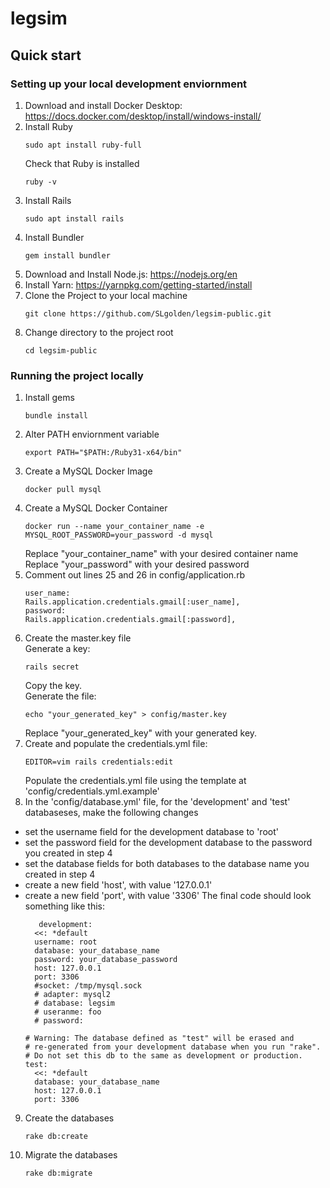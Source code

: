 # legsim
## Quick start
### Setting up your local development enviornment 

1. Download and install Docker Desktop: https://docs.docker.com/desktop/install/windows-install/
2. Install Ruby
   ```
   sudo apt install ruby-full
   ```
   Check that Ruby is installed
   ```
   ruby -v
   ```
3. Install Rails
   ```
   sudo apt install rails
   ```
4. Install Bundler
   ```
   gem install bundler
   ```
5. Download and Install Node.js: https://nodejs.org/en
6. Install Yarn: https://yarnpkg.com/getting-started/install
7. Clone the Project to your local machine
   ```
   git clone https://github.com/SLgolden/legsim-public.git
   ```
9. Change directory to the project root
   ```
   cd legsim-public
   ```
### Running the project locally 

1. Install gems
   ```
   bundle install
   ```
2. Alter PATH enviornment variable
   ```
   export PATH="$PATH:/Ruby31-x64/bin"
   ```
3. Create a MySQL Docker Image
   ```
   docker pull mysql
   ```
4. Create a MySQL Docker Container
   ```
   docker run --name your_container_name -e MYSQL_ROOT_PASSWORD=your_password -d mysql
   ```
   Replace "your_container_name" with your desired container name  
   Replace "your_password" with your desired password
5. Comment out lines 25 and 26 in config/application.rb
   ```
   user_name:            Rails.application.credentials.gmail[:user_name],
   password:             Rails.application.credentials.gmail[:password],
   ```
6. Create the master.key file  
   Generate a key:
   ```
   rails secret   
   ```
   Copy the key.   
   Generate the file:
   ```
   echo "your_generated_key" > config/master.key
   ```
   Replace "your_generated_key" with your generated key.
7. Create and populate the credentials.yml file:
   ```
   EDITOR=vim rails credentials:edit
   ```
   Populate the credentials.yml file using the template at 'config/credentials.yml.example'
8. In the 'config/database.yml' file, for the 'development' and 'test' databaseses, make the following changes 
  - set the username field for the development database to 'root'
  - set the password field for the development database to the password you created in step 4
  - set the database fields for both databases to the database name you created in step 4
  - create a new field 'host', with value '127.0.0.1'
  - create a new field 'port', with value '3306'
    The final code should look something like this:
    ```
       development:
      <<: *default
      username: root
      database: your_database_name
      password: your_database_password
      host: 127.0.0.1
      port: 3306
      #socket: /tmp/mysql.sock
      # adapter: mysql2
      # database: legsim
      # useranme: foo
      # password:
    
    # Warning: The database defined as "test" will be erased and
    # re-generated from your development database when you run "rake".
    # Do not set this db to the same as development or production.
    test:
      <<: *default
      database: your_database_name
      host: 127.0.0.1
      port: 3306
    ```
9. Create the databases
   ```
   rake db:create
   ```
10. Migrate the databases

    ```
    rake db:migrate
    ```
   
   






   
